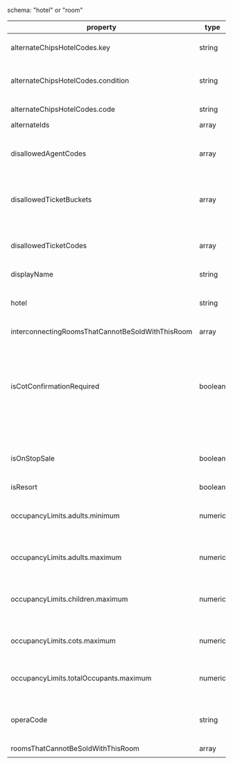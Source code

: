 schema: "hotel" or "room"

| property | type | value/example | reason | mandatory? |
|---|---|---|---|---|
| alternateChipsHotelCodes.key | string |  | The schema to apply this logic to | false |
| alternateChipsHotelCodes.condition | string | lengthEven | When the alternate hotel logic should be applied | false |
| alternateChipsHotelCodes.code | string | ALTSSI | Another hotel code | false |
| alternateIds | array |  | No idea | false |
| disallowedAgentCodes | array | ["LGD01", "CHE01"] | Prevents this hotel returning for these agent codes | false |
| disallowedTicketBuckets | array | ["ABC", "DEF"] | Prevents this hotel returning for these ticket buckets | false |
| disallowedTicketCodes | array | ["123", "456"] | Prevents this hotel returning for these ticket codes |  |
| displayName | string | Best Hotel |  | true |
| hotel | string | RESALT | If it's a "room" schema we need to link it to a "hotel" resource | false |
| interconnectingRoomsThatCannotBeSoldWithThisRoom | array |  |  | false |
| isCotConfirmationRequired | boolean | true | If true, will inform the consumer that they should confirm with the hotel that a cot is available before creating the order | |
| isOnStopSale | boolean | false | Is this hotel/room to be made available to consumers? |  |
| isResort | boolean |  |  | false |
| occupancyLimits.adults.minimum | numeric | 1 | Minimum number of adults required in this room | true |
| occupancyLimits.adults.maximum | numeric | 3 | Maximum number of adults allowed in this room | false |
| occupancyLimits.children.maximum | numeric | 3 | Maximum number of children allowed in this room | false |
| occupancyLimits.cots.maximum | numeric | 1 | Maximum number of cots allowed in this room | true |
| occupancyLimits.totalOccupants.maximum | numeric | 1 | Describe how many people fit into this room | true |
| operaCode | string | ATH-MOO4 | Concatenation of the Opera property code and room code | false |
| roomsThatCannotBeSoldWithThisRoom | array |  |  | false |
|  |  |  |  |  |
